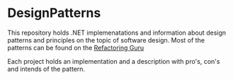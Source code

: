 # DesignPatterns

This repository holds .NET implemenatations and information about design patterns and principles on the topic of software design.
Most of the patterns can be found on the [Refactoring Guru](https://refactoring.guru/design-patterns/catalog)

Each project holds an implementation and a description with pro's, con's and intends of the pattern.
